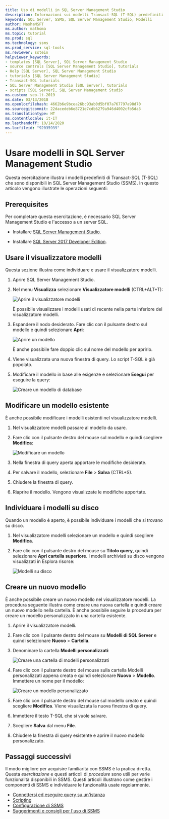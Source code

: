 ```yaml
---
title: Uso di modelli in SQL Server Management Studio
description: Informazioni sui modelli Transact-SQL (T-SQL) predefiniti disponibili in SQL Server Management Studio (SSMS).
keywords: SQL Server, SSMS, SQL Server Management Studio, Modelli
author: MashaMSFT
ms.author: mathoma
ms.topic: tutorial
ms.prod: sql
ms.technology: ssms
ms.prod_service: sql-tools
ms.reviewer: sstein
helpviewer_keywords:
- templates [SQL Server], SQL Server Management Studio
- source controls [SQL Server Management Studio], tutorials
- Help [SQL Server], SQL Server Management Studio
- tutorials [SQL Server Management Studio]
- Transact-SQL tutorials
- SQL Server Management Studio [SQL Server], tutorials
- scripts [SQL Server], SQL Server Management Studio
ms.custom: seo-lt-2019
ms.date: 03/13/2018
ms.openlocfilehash: 4662b6e9bcea26bc93ab0d5bf07a767797a98d70
ms.sourcegitcommit: 22dacedeb6e8721e7cdb6279a946d4002cfb5da3
ms.translationtype: HT
ms.contentlocale: it-IT
ms.lasthandoff: 10/14/2020
ms.locfileid: "92035939"
---
```

# <a name="use-templates-in-sql-server-management-studio"></a>Usare modelli in SQL Server Management Studio

Questa esercitazione illustra i modelli predefiniti di Transact-SQL (T-SQL) che sono disponibili in SQL Server Management Studio (SSMS). In questo articolo vengono illustrate le operazioni seguenti:

## <a name="prerequisites"></a>Prerequisites

Per completare questa esercitazione, è necessario SQL Server Management Studio e l'accesso a un server SQL.

* Installare [SQL Server Management Studio](../download-sql-server-management-studio-ssms.md).

* Installare [SQL Server 2017 Developer Edition](https://www.microsoft.com/sql-server/sql-server-downloads).

## <a name="use-template-browser"></a>Usare il visualizzatore modelli

Questa sezione illustra come individuare e usare il visualizzatore modelli.

1. Aprire SQL Server Management Studio.

2. Nel menu **Visualizza** selezionare **Visualizzatore modelli** (CTRL+ALT+T):

    ![Aprire il visualizzatore modelli](media/templates-ssms/templatebrowser.png)

    È possibile visualizzare i modelli usati di recente nella parte inferiore del visualizzatore modelli.

3. Espandere il nodo desiderato. Fare clic con il pulsante destro sul modello e quindi selezionare **Apri**:

    ![Aprire un modello](media/templates-ssms/opentemplate.png)

    È anche possibile fare doppio clic sul nome del modello per aprirlo.

4. Viene visualizzata una nuova finestra di query. Lo script T-SQL è già popolato.

5. Modificare il modello in base alle esigenze e selezionare **Esegui** per eseguire la query:

    ![Creare un modello di database](media/templates-ssms/createdbtemplate.png)

## <a name="edit-an-existing-template"></a>Modificare un modello esistente

È anche possibile modificare i modelli esistenti nel visualizzatore modelli.  

1. Nel visualizzatore modelli passare al modello da usare.

2. Fare clic con il pulsante destro del mouse sul modello e quindi scegliere **Modifica**:

    ![Modificare un modello](media/templates-ssms/edittemplate.png)

3. Nella finestra di query aperta apportare le modifiche desiderate.

4. Per salvare il modello, selezionare **File** > **Salva** (CTRL+S).

5. Chiudere la finestra di query.

6. Riaprire il modello. Vengono visualizzate le modifiche apportate.

## <a name="locate-templates-on-disk"></a>Individuare i modelli su disco

Quando un modello è aperto, è possibile individuare i modelli che si trovano su disco.

1. Nel visualizzatore modelli selezionare un modello e quindi scegliere **Modifica**.

2. Fare clic con il pulsante destro del mouse su **Titolo query**, quindi selezionare **Apri cartella superiore**. I modelli archiviati su disco vengono visualizzati in Esplora risorse: 

   ![Modelli su disco](media/templates-ssms/templatesondisk.png)
  
## <a name="create-a-new-template"></a>Creare un nuovo modello

È anche possibile creare un nuovo modello nel visualizzatore modelli. La procedura seguente illustra come creare una nuova cartella e quindi creare un nuovo modello nella cartella. È anche possibile seguire la procedura per creare un modello personalizzato in una cartella esistente. 

1. Aprire il visualizzatore modelli.

2. Fare clic con il pulsante destro del mouse su **Modelli di SQL Server** e quindi selezionare **Nuovo** > **Cartella**.

3. Denominare la cartella **Modelli personalizzati**:

    ![Creare una cartella di modelli personalizzati](media/templates-ssms/creatingcustomtemplate.png)

4. Fare clic con il pulsante destro del mouse sulla cartella Modelli personalizzati appena creata e quindi selezionare **Nuovo** > **Modello**. Immettere un nome per il modello:

    ![Creare un modello personalizzato](media/templates-ssms/createnewtemplate.png)

5. Fare clic con il pulsante destro del mouse sul modello creato e quindi scegliere **Modifica**. Viene visualizzata la nuova finestra di query.

6. Immettere il testo T-SQL che si vuole salvare.

7. Scegliere **Salva** dal menu **File**.

8. Chiudere la finestra di query esistente e aprire il nuovo modello personalizzato.

## <a name="next-steps"></a>Passaggi successivi

Il modo migliore per acquisire familiarità con SSMS è la pratica diretta. Questa *esercitazione* e questi articoli di *procedure* sono utili per varie funzionalità disponibili in SSMS.  Questi articoli illustrano come gestire i componenti di SSMS e individuare le funzionalità usate regolarmente.

* [Connettersi ed eseguire query su un'istanza](../quickstarts/connect-query-sql-server.md)
* [Scripting](../tutorials/scripting-ssms.md)
* [Configurazione di SSMS](../tutorials/ssms-configuration.md)
* [Suggerimenti e consigli per l'uso di SSMS](../tutorials/ssms-tricks.md)
